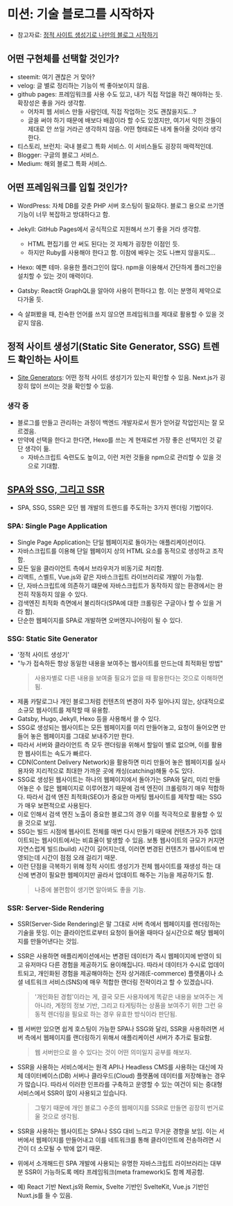 # 미션: 기술 블로그를 시작하자
* 참고자료: [정적 사이트 생성기로 나만의 블로그 시작하기](https://www.daleseo.com/ssg-for-blogging/)

## 어떤 구현체를 선택할 것인가?
* steemit: 여기 괜찮은 거 맞아?
* velog: 글 별로 정리하는 기능이 썩 좋아보이지 않음.
* github pages: 프레임워크를 사용 수도 있고, 내가 직접 작업을 하긴 해야하는 듯. 확장성은 좋을 거라 생각함.
  - 어차피 웹 서비스 만들 사람인데, 직접 작업하는 것도 괜찮을지도...?
  - 글을 써야 하기 때문에 배보다 배꼽이라 할 수도 있겠지만, 여기서 익힌 것들이 제대로 안 쓰일 거라곤 생각하지 않음. 어떤 형태로든 내게 돌아올 것이라 생각한다.
* 티스토리, 브런치: 국내 블로그 특화 서비스. 이 서비스들도 굉장히 매력적인데.
* Blogger: 구글의 블로그 서비스.
* Medium: 해외 블로그 특화 서비스.


## 어떤 프레임워크를 입힐 것인가?
* WordPress: 자체 DB를 갖춘 PHP 서버 호스팅이 필요하다. 블로그 용으로 쓰기엔 기능이 너무 복잡하고 방대하다고 함.
* Jekyll: GitHub Pages에서 공식적으로 지원해서 쓰기 좋을 거라 생각함.
  - HTML 편집기를 안 써도 된다는 것 자체가 굉장한 이점인 듯.
  - 하지만 Ruby를 사용해야 한다고 함. 이참에 배우는 것도 나쁘지 않을지도...
* Hexo: 예쁜 테마. 유용한 플러그인이 많다. npm을 이용해서 간단하게 플러그인을 설치할 수 있는 것이 매력이다.
* Gatsby: React와 GraphQL을 알아야 사용이 편하다고 함. 이는 분명히 제약으로 다가올 듯.

* 슥 살펴봤을 때, 친숙한 언어를 쓰지 않으면 프레임워크를 제대로 활용할 수 있을 것 같지 않음.

## 정적 사이트 생성기(Static Site Generator, SSG) 트렌드 확인하는 사이트
* [Site Generators](https://jamstack.org/generators/): 어떤 정적 사이트 생성기가 있는지 확인할 수 있음. Next.js가 굉장히 많이 쓰이는 것을 확인할 수 있음.

### 생각 중
* 블로그를 만들고 관리하는 과정이 백엔드 개발자로서 뭔가 얻어갈 작업인지는 잘 모르겠음.
* 만약에 선택을 한다고 한다면, Hexo를 쓰는 게 현재로썬 가장 좋은 선택지인 것 같단 생각이 듦.
  - 자바스크립트 숙련도도 높이고, 이런 저런 것들을 npm으로 관리할 수 있을 것으로 기대함.


## [SPA와 SSG, 그리고 SSR](https://www.daleseo.com/spa-ssg-ssr/#google_vignette)
* SPA, SSG, SSR은 모던 웹 개발의 트렌드를 주도하는 3가지 렌더링 기법이다.

### SPA: Single Page Application
* Single Page Application는 단일 웹페이지로 돌아가는 애플리케이션이다.
* 자바스크립트를 이용해 단일 웹페이지 상의 HTML 요소를 동적으로 생성하고 조작함.
* 모든 일을 클라이언트 측에서 브라우저가 비동기로 처리함.
* 리액트, 스벨트, Vue.js와 같은 자바스크립트 라이브러리로 개발이 가능함.
* 단, 자바스크립트에 의존하기 떄문에 자바스크립트가 동작하지 않는 환경에서는 완전히 작동하지 않을 수 있다.
* 검색엔진 최적화 측면에서 불리하다(SPA에 대한 크롤링은 구글이나 할 수 있을 거라 함).
* 단순한 웹페이지를 SPA로 개발하면 오버엔지니어링이 될 수 있다.


### SSG: Static Site Generator
* '정적 사이트 생성기'
* "누가 접속하든 항상 동일한 내용을 보여주는 웹사이트를 만드는데 최적화된 방법"
  > 사용자별로 다른 내용을 보여줄 필요가 없을 때 활용한다는 것으로 이해하면 됨.
* 제품 카탈로그나 개인 블로그처럼 컨텐츠의 변경이 자주 일어나지 않는, 상대적으로 소규모 웹사이트를 제작할 때 유용함.
* Gatsby, Hugo, Jekyll, Hexo 등을 사용해서 쓸 수 있다.
* SSG로 생성되는 웹사이트는 모든 웹페이지를 미리 만들어놓고, 요청이 들어오면 만들어 놓은 웹페이지를 그대로 보내주기만 한다.
* 따라서 서버와 클라이언트 측 모두 랜더링을 위해서 할일이 별로 없으며, 이를 활용한 웹사이트는 속도가 빠르다.
* CDN(Content Delivery Network)을 활용하면 미리 만들어 놓은 웹페이지를 실사용자와 지리적으로 최대한 가까운 곳에 캐싱(catching)해둘 수도 있다.
* SSG로 생성된 웹사이트는 하나의 웹페이지에서 돌아가는 SPA와 달리, 미리 만들어놓은 수 많은 웹페이지로 이루어졌기 때문에 검색 엔진이 크롤링하기 매우 적합하다. 따라서 검색 엔진 최적화(SEO)가 중요한 마케팅 웹사이트를 제작할 때는 SSG가 매우 보편적으로 사용된다.
* 이로 인해서 검색 엔진 노출이 중요한 블로그의 경우 이를 적극적으로 활용할 수 있을 것으로 보임.
* SSG는 빌드 시점에 웹사이트 전체를 매번 다시 만들기 때문에 컨텐츠가 자주 업데이트되는 웹사이트에서는 비효율이 발생할 수 있음. 보통 웹사이트의 규모가 커지면 자연스럽게 빌드(build) 시간이 길어지는데, 이러면 변경된 컨텐츠가 웹사이트에 반영되는데 시간이 점점 오래 걸리기 때문.
* 이런 단점을 극복하기 위해 정적 사이트 생성기가 전체 웹사이트를 재생성 하는 대신에 변경이 필요한 웹페이지만 골라서 업데이트 해주는 기능을 제공하기도 함.
  > 나중에 불편함이 생기면 알아봐도 좋을 기능.

### SSR: Server-Side Rendering
* SSR(Server-Side Rendering)은 말 그대로 서버 측에서 웹페이지를 렌더링하는 기술을 뜻임. 이는 클라이언트로부터 요청이 들어올 때마다 실시간으로 해당 웹페이지를 만들어낸다는 것임.
* SSR은 사용하면 애플리케이션에서는 변경된 데이터가 즉시 웹페이지에 반영이 되고 유저마다 다른 경험을 제공하기도 용이해집니다. 따라서 데이터가 수시로 업데이트되고, 개인화된 경험을 제공해야하는 전자 상거래(E-commerce) 플랫폼이나 소셜 네트워크 서비스(SNS)에 매우 적합한 랜더링 전략이라고 할 수 있겠습니다.
  > '개인화된 경험'이라는 게, 결국 모든 사용자에게 똑같은 내용을 보여주는 게 아니라, 계정의 정보 기반, 그리고 타게팅하는 상품을 보여주기 위한 그런 유동적 렌더링을 필요로 하는 경우 유효한 방식이라 판단됨.
* 웹 서버만 있으면 쉽게 호스팅이 가능한 SPA나 SSG와 달리, SSR을 사용하려면 서버 측에서 웹페이지를 랜더링하기 위해서 애플리케이션 서버가 추가로 필요함.
  > 웹 서버만으로 쓸 수 있다는 것이 어떤 의미일지 공부를 해보자.

* SSR을 사용하는 서비스에서는 원격 API나 Headless CMS를 사용하는 대신에 자체 데이터베이스(DB) 서버나 클라우드(Cloud) 플랫폼에 데이터를 저장해놓는 경우가 많습니다. 따라서 이러한 인프라를 구축하고 운영할 수 있는 여건이 되는 중대형 서비스에서 SSR이 많이 사용되고 있습니다.
  > 그렇기 때문에 개인 블로그 수준의 웹페이지를 SSR로 만들면 굉장히 번거로울 것으로 생각됨.
* SSR을 사용하는 웹사이트는 SPA나 SSG 대비 느리고 무거운 경향을 보임. 이는 서버에서 웹페이지를 만들어내고 이를 네트워크를 통해 클라이언트에 전송하려면 시간이 더 소모될 수 밖에 없기 때문.
* 위에서 소개해드린 SPA 개발에 사용되는 유명한 자바스크립트 라이브러리는 대부분 SSR이 가능하도록 메타 프레임워크(meta framework)도 함께 제공함.
* 예) React 기반 Next.js와 Remix, Svelte 기반인 SvelteKit, Vue.js 기반인 Nuxt.js를 들 수 있음.